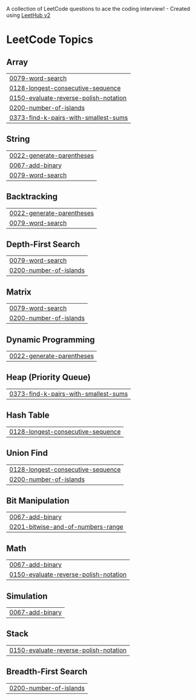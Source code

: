 A collection of LeetCode questions to ace the coding interview! - Created using [LeetHub v2](https://github.com/arunbhardwaj/LeetHub-2.0)
<!---LeetCode Topics Start-->
# LeetCode Topics
## Array
|  |
| ------- |
| [0079-word-search](https://github.com/kitaee/LeetCode/tree/master/0079-word-search) |
| [0128-longest-consecutive-sequence](https://github.com/kitaee/LeetCode/tree/master/0128-longest-consecutive-sequence) |
| [0150-evaluate-reverse-polish-notation](https://github.com/kitaee/LeetCode/tree/master/0150-evaluate-reverse-polish-notation) |
| [0200-number-of-islands](https://github.com/kitaee/LeetCode/tree/master/0200-number-of-islands) |
| [0373-find-k-pairs-with-smallest-sums](https://github.com/kitaee/LeetCode/tree/master/0373-find-k-pairs-with-smallest-sums) |
## String
|  |
| ------- |
| [0022-generate-parentheses](https://github.com/kitaee/LeetCode/tree/master/0022-generate-parentheses) |
| [0067-add-binary](https://github.com/kitaee/LeetCode/tree/master/0067-add-binary) |
| [0079-word-search](https://github.com/kitaee/LeetCode/tree/master/0079-word-search) |
## Backtracking
|  |
| ------- |
| [0022-generate-parentheses](https://github.com/kitaee/LeetCode/tree/master/0022-generate-parentheses) |
| [0079-word-search](https://github.com/kitaee/LeetCode/tree/master/0079-word-search) |
## Depth-First Search
|  |
| ------- |
| [0079-word-search](https://github.com/kitaee/LeetCode/tree/master/0079-word-search) |
| [0200-number-of-islands](https://github.com/kitaee/LeetCode/tree/master/0200-number-of-islands) |
## Matrix
|  |
| ------- |
| [0079-word-search](https://github.com/kitaee/LeetCode/tree/master/0079-word-search) |
| [0200-number-of-islands](https://github.com/kitaee/LeetCode/tree/master/0200-number-of-islands) |
## Dynamic Programming
|  |
| ------- |
| [0022-generate-parentheses](https://github.com/kitaee/LeetCode/tree/master/0022-generate-parentheses) |
## Heap (Priority Queue)
|  |
| ------- |
| [0373-find-k-pairs-with-smallest-sums](https://github.com/kitaee/LeetCode/tree/master/0373-find-k-pairs-with-smallest-sums) |
## Hash Table
|  |
| ------- |
| [0128-longest-consecutive-sequence](https://github.com/kitaee/LeetCode/tree/master/0128-longest-consecutive-sequence) |
## Union Find
|  |
| ------- |
| [0128-longest-consecutive-sequence](https://github.com/kitaee/LeetCode/tree/master/0128-longest-consecutive-sequence) |
| [0200-number-of-islands](https://github.com/kitaee/LeetCode/tree/master/0200-number-of-islands) |
## Bit Manipulation
|  |
| ------- |
| [0067-add-binary](https://github.com/kitaee/LeetCode/tree/master/0067-add-binary) |
| [0201-bitwise-and-of-numbers-range](https://github.com/kitaee/LeetCode/tree/master/0201-bitwise-and-of-numbers-range) |
## Math
|  |
| ------- |
| [0067-add-binary](https://github.com/kitaee/LeetCode/tree/master/0067-add-binary) |
| [0150-evaluate-reverse-polish-notation](https://github.com/kitaee/LeetCode/tree/master/0150-evaluate-reverse-polish-notation) |
## Simulation
|  |
| ------- |
| [0067-add-binary](https://github.com/kitaee/LeetCode/tree/master/0067-add-binary) |
## Stack
|  |
| ------- |
| [0150-evaluate-reverse-polish-notation](https://github.com/kitaee/LeetCode/tree/master/0150-evaluate-reverse-polish-notation) |
## Breadth-First Search
|  |
| ------- |
| [0200-number-of-islands](https://github.com/kitaee/LeetCode/tree/master/0200-number-of-islands) |
<!---LeetCode Topics End-->